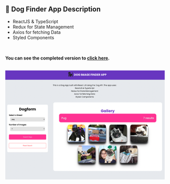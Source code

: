 ## 🐶 Dog Finder App Description

- ReactJS & TypeScript
- Redux for State Management
- Axios for fetching Data
- Styled Components

</br></br>
**You can see the completed version to [click here](https://dog-app-pink.vercel.app).**
</br></br>

![Overview](public/project-overview.png)
